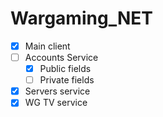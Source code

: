 # Wargaming_NET  
- [x] Main client
- [ ] Accounts Service
  * [x] Public fields
  * [ ] Private fields
- [x] Servers service
- [x] WG TV service
